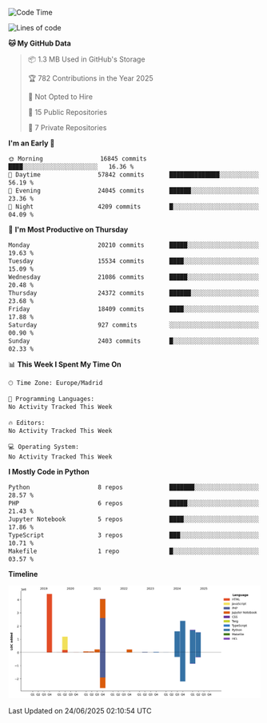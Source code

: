 <!--START_SECTION:waka-->
![Code Time](http://img.shields.io/badge/Code%20Time-839%20hrs%2038%20mins-blue)

![Lines of code](https://img.shields.io/badge/From%20Hello%20World%20I%27ve%20Written-17.5%20million%20lines%20of%20code-blue)

**🐱 My GitHub Data** 

> 📦 1.3 MB Used in GitHub's Storage 
 > 
> 🏆 782 Contributions in the Year 2025
 > 
> 🚫 Not Opted to Hire
 > 
> 📜 15 Public Repositories 
 > 
> 🔑 7 Private Repositories 
 > 
**I'm an Early 🐤** 

```text
🌞 Morning                16845 commits       ████░░░░░░░░░░░░░░░░░░░░░   16.36 % 
🌆 Daytime                57842 commits       ██████████████░░░░░░░░░░░   56.19 % 
🌃 Evening                24045 commits       ██████░░░░░░░░░░░░░░░░░░░   23.36 % 
🌙 Night                  4209 commits        █░░░░░░░░░░░░░░░░░░░░░░░░   04.09 % 
```
📅 **I'm Most Productive on Thursday** 

```text
Monday                   20210 commits       █████░░░░░░░░░░░░░░░░░░░░   19.63 % 
Tuesday                  15534 commits       ████░░░░░░░░░░░░░░░░░░░░░   15.09 % 
Wednesday                21086 commits       █████░░░░░░░░░░░░░░░░░░░░   20.48 % 
Thursday                 24372 commits       ██████░░░░░░░░░░░░░░░░░░░   23.68 % 
Friday                   18409 commits       ████░░░░░░░░░░░░░░░░░░░░░   17.88 % 
Saturday                 927 commits         ░░░░░░░░░░░░░░░░░░░░░░░░░   00.90 % 
Sunday                   2403 commits        █░░░░░░░░░░░░░░░░░░░░░░░░   02.33 % 
```


📊 **This Week I Spent My Time On** 

```text
🕑︎ Time Zone: Europe/Madrid

💬 Programming Languages: 
No Activity Tracked This Week

🔥 Editors: 
No Activity Tracked This Week

💻 Operating System: 
No Activity Tracked This Week
```

**I Mostly Code in Python** 

```text
Python                   8 repos             ███████░░░░░░░░░░░░░░░░░░   28.57 % 
PHP                      6 repos             █████░░░░░░░░░░░░░░░░░░░░   21.43 % 
Jupyter Notebook         5 repos             ████░░░░░░░░░░░░░░░░░░░░░   17.86 % 
TypeScript               3 repos             ███░░░░░░░░░░░░░░░░░░░░░░   10.71 % 
Makefile                 1 repo              █░░░░░░░░░░░░░░░░░░░░░░░░   03.57 % 
```



**Timeline**

![Lines of Code chart](https://raw.githubusercontent.com/danisoronellas/danisoronellas/main/assets/bar_graph.png)


 Last Updated on 24/06/2025 02:10:54 UTC
<!--END_SECTION:waka-->
